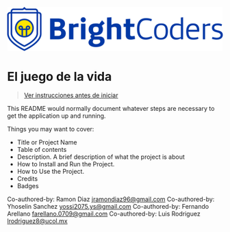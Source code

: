 ![BrightCoders Logo](img/logo.png)

# El juego de la vida

> [Ver instrucciones antes de iniciar](./instructions.md)

This README would normally document whatever steps are necessary to get the application up and running.

Things you may want to cover:

- Title or Project Name
- Table of contents
- Description. A brief description of what the project is about
- How to Install and Run the Project.
- How to Use the Project.
- Credits
- Badges


Co-authored-by: Ramon Diaz <jramondiaz96@gmail.com>
Co-authored-by: Yhoselin Sanchez <yossi2075.ys@gmail.com>
Co-authored-by: Fernando Arellano <farellano.0709@gmail.com>
Co-authored-by: Luis Rodriguez <lrodriguez8@ucol.mx>